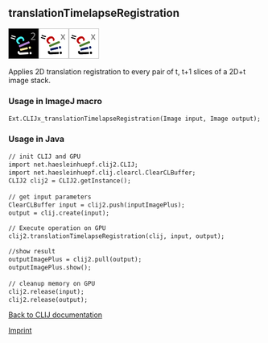 ## translationTimelapseRegistration
![Image](images/mini_clij2_logo.png)![Image](images/mini_clijx_logo.png)![Image](images/mini_clijx_logo.png)

Applies 2D translation registration to every pair of t, t+1 slices of a 2D+t image stack.

### Usage in ImageJ macro
```
Ext.CLIJx_translationTimelapseRegistration(Image input, Image output);
```


### Usage in Java
```
// init CLIJ and GPU
import net.haesleinhuepf.clij2.CLIJ;
import net.haesleinhuepf.clij.clearcl.ClearCLBuffer;
CLIJ2 clij2 = CLIJ2.getInstance();

// get input parameters
ClearCLBuffer input = clij2.push(inputImagePlus);
output = clij.create(input);
```

```
// Execute operation on GPU
clij2.translationTimelapseRegistration(clij, input, output);
```

```
//show result
outputImagePlus = clij2.pull(output);
outputImagePlus.show();

// cleanup memory on GPU
clij2.release(input);
clij2.release(output);
```


[Back to CLIJ documentation](https://clij.github.io/)

[Imprint](https://clij.github.io/imprint)
